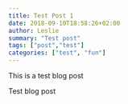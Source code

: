 ```yaml
---
title: Test Post 1
date: 2018-09-10T18:58:26+02:00
author: Leslie
summary: "Test post"
tags: ["post","test"] 
categories: ["test", "fun"]
---
```


This is a test blog post

Test blog post